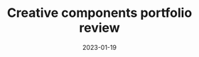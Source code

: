 ---
layout: post
title: Creative components portfolio review
date: 2023-01-19
categories: education
root: /work/
description: Developing libraries of isolated assets for creative professionals
redirect: https://www.behance.net/videos/3c2973cb-acaa-4318-90d0-ba9466c14c86/Adobe-Stock-Creative-Components-Portfolio-Review-EN
---